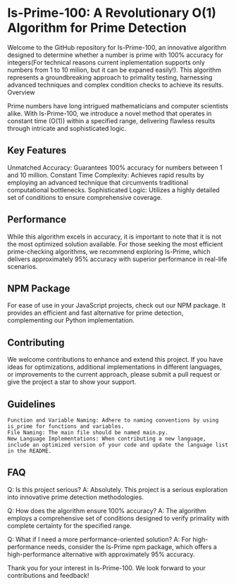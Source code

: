 # Is-Prime-100: A Revolutionary O(1) Algorithm for Prime Detection

Welcome to the GitHub repository for Is-Prime-100, an innovative algorithm designed to determine whether a number is prime with 100% accuracy for integers(For technical reasons current inplementation supports only numbers from 1 to 10 milion, but it can be expaned easily!). This algorithm represents a groundbreaking approach to primality testing, harnessing advanced techniques and complex condition checks to achieve its results.
Overview

Prime numbers have long intrigued mathematicians and computer scientists alike. With Is-Prime-100, we introduce a novel method that operates in constant time (O(1)) within a specified range, delivering flawless results through intricate and sophisticated logic.
## Key Features

Unmatched Accuracy: Guarantees 100% accuracy for numbers between 1 and 10 million.
Constant Time Complexity: Achieves rapid results by employing an advanced technique that circumvents traditional computational bottlenecks.
Sophisticated Logic: Utilizes a highly detailed set of conditions to ensure comprehensive coverage.

## Performance

While this algorithm excels in accuracy, it is important to note that it is not the most optimized solution available. For those seeking the most efficient prime-checking algorithms, we recommend exploring Is-Prime, which delivers approximately 95% accuracy with superior performance in real-life scenarios.
## NPM Package

For ease of use in your JavaScript projects, check out our NPM package. It provides an efficient and fast alternative for prime detection, complementing our Python implementation.
## Contributing

We welcome contributions to enhance and extend this project. If you have ideas for optimizations, additional implementations in different languages, or improvements to the current approach, please submit a pull request or give the project a star to show your support.

## Guidelines

    Function and Variable Naming: Adhere to naming conventions by using is_prime for functions and variables.
    File Naming: The main file should be named main.py.
    New Language Implementations: When contributing a new language, include an optimized version of your code and update the language list in the README.

## FAQ

Q: Is this project serious?
A: Absolutely. This project is a serious exploration into innovative prime detection methodologies.

Q: How does the algorithm ensure 100% accuracy?
A: The algorithm employs a comprehensive set of conditions designed to verify primality with complete certainty for the specified range.

Q: What if I need a more performance-oriented solution?
A: For high-performance needs, consider the Is-Prime npm package, which offers a high-performance alternative with approximately 95% accuracy.

Thank you for your interest in Is-Prime-100. We look forward to your contributions and feedback!
